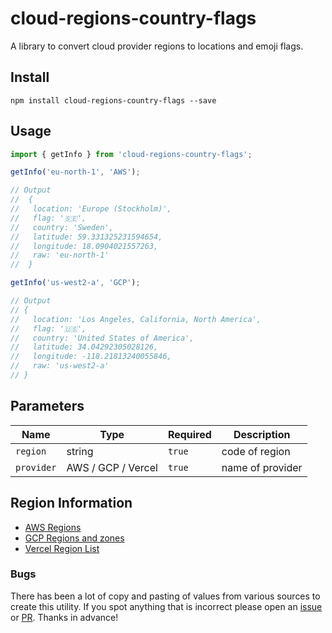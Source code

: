 # cloud-regions-country-flags

A library to convert cloud provider regions to locations and emoji flags.

## Install

```shell
npm install cloud-regions-country-flags --save
```

## Usage

```javascript
import { getInfo } from 'cloud-regions-country-flags';

getInfo('eu-north-1', 'AWS');

// Output
//  {
//   location: 'Europe (Stockholm)',
//   flag: '🇸🇪',
//   country: 'Sweden',
//   latitude: 59.331325231594654,
//   longitude: 18.0904021557263,
//   raw: 'eu-north-1'
//  }

getInfo('us-west2-a', 'GCP');

// Output
// {
//   location: 'Los Angeles, California, North America',
//   flag: '🇺🇸',
//   country: 'United States of America',
//   latitude: 34.04292305028126,
//   longitude: -118.21813240055846,
//   raw: 'us-west2-a'
// }
```

## Parameters

| Name       | Type               | Required | Description      |
| ---------- | ------------------ | -------- | ---------------- |
| `region`   | string             | `true`   | code of region   |
| `provider` | AWS / GCP / Vercel | `true`   | name of provider |

## Region Information

- [AWS Regions](https://docs.aws.amazon.com/AmazonRDS/latest/UserGuide/Concepts.RegionsAndAvailabilityZones.html)
- [GCP Regions and zones](https://cloud.google.com/compute/docs/regions-zones)
- [Vercel Region List](https://vercel.com/docs/concepts/edge-network/regions#routing)

### Bugs

There has been a lot of copy and pasting of values from various sources to create this utility. If you spot anything that is incorrect please open an [issue](https://github.com/PaulieScanlon/cloud-regions-country-flags/issues) or [PR](https://github.com/PaulieScanlon/cloud-regions-country-flags/pulls). Thanks in advance!
